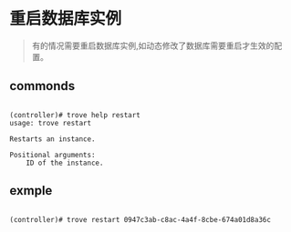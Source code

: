 # 重启数据库实例
>有的情况需要重启数据库实例,如动态修改了数据库需要重启才生效的配置。

## commonds
<pre><code>
(controller)# trove help restart
usage: trove restart <instance>

Restarts an instance.

Positional arguments:
  <instance>  ID of the instance.
</code></pre>

## exmple
<pre><code>
(controller)# trove restart 0947c3ab-c8ac-4a4f-8cbe-674a01d8a36c
</code></pre>
